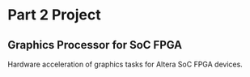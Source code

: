 # Part 2 Project
## Graphics Processor for SoC FPGA
Hardware acceleration of graphics tasks for Altera SoC FPGA devices.